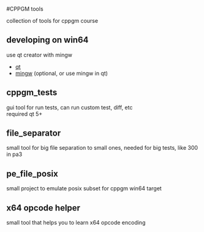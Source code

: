 #CPPGM tools

collection of tools for cppgm course

## developing on win64

use qt creator with mingw

* [qt](http://qt-project.org/downloads)
* [mingw](http://nuwen.net/mingw.html) (optional, or use mingw in qt)


## cppgm_tests

gui tool for run tests, can run custom test, diff, etc  
required qt 5+

## file_separator

small tool for big file separation to small ones, needed for big tests, like 300 in pa3

## pe_file_posix

small project to emulate posix subset for cppgm win64 target

## x64 opcode helper

small tool that helps you to learn x64 opcode encoding